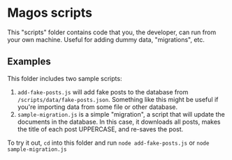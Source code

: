 # Magos scripts

This "scripts" folder contains code that you, the developer, can run from your own machine. Useful for adding dummy data, "migrations", etc.

## Examples

This folder includes two sample scripts:

1. `add-fake-posts.js` will add fake posts to the database from `/scripts/data/fake-posts.json`. Something like this might be useful if you're importing data from some file or other database.
2. `sample-migration.js` is a simple "migration", a script that will update the documents in the database. In this case, it downloads all posts, makes the title of each post UPPERCASE, and re-saves the post.

To try it out, `cd` into this folder and run `node add-fake-posts.js` or `node sample-migration.js`